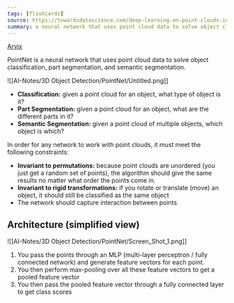 ```yaml
---
tags: [flashcards]
source: https://towardsdatascience.com/deep-learning-on-point-clouds-implementing-pointnet-in-google-colab-1fd65cd3a263
summary: a neural network that uses point cloud data to solve object classification, part segmentation, and semantic segmentation.
---
```


[Arvix](https://arxiv.org/abs/1612.00593)

PointNet is a neural network that uses point cloud data to solve object classification, part segmentation, and semantic segmentation.

![[AI-Notes/3D Object Detection/PointNet/Untitled.png]]

- **Classification:** given a point cloud for an object, what type of object is it?
- **Part Segmentation:** given a point cloud for an object, what are the different parts in it?
- **Semantic Segmentation:** given a point cloud of multiple objects, which object is which?

In order for any network to work with point clouds, it must meet the following constraints:

- **Invariant to permutations:** because point clouds are unordered (you just get a random set of points), the algorithm should give the same results no matter what order the points come in.
- **Invariant to rigid transformations:** if you rotate or translate (move) an object, it should still be classified as the same object
- The network should capture interaction between points

## Architecture (simplified view)

![[AI-Notes/3D Object Detection/PointNet/Screen_Shot_1.png]]

1. You pass the points through an MLP (multi-layer perceptron / fully connected network) and generate feature vectors for each point.
2. You then perform max-pooling over all these feature vectors to get a pooled feature vector
3. You then pass the pooled feature vector through a fully connected layer to get class scores